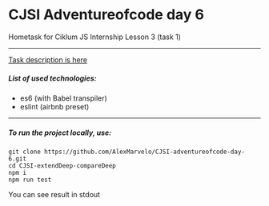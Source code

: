 # CJSI Adventureofcode day 6
Hometask for Ciklum JS Internship Lesson 3 (task 1)

---

[Task description is here](http://adventofcode.com/day/6)

##### List of used technologies:
- es6 (with Babel transpiler)
- eslint (airbnb preset)

---

##### To run the project locally, use:
```
git clone https://github.com/AlexMarvelo/CJSI-adventureofcode-day-6.git
cd CJSI-extendDeep-compareDeep
npm i
npm run test
```
You can see result in stdout
